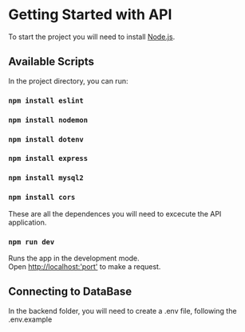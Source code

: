 # Getting Started with API

To start the project you will need to install [Node.js](https://nodejs.org/en).

## Available Scripts

In the project directory, you can run:

### `npm install eslint`
### `npm install nodemon`
### `npm install dotenv`
### `npm install express`
### `npm install mysql2`
### `npm install cors`

These are all the dependences you will need to excecute the API application.

### `npm run dev`

Runs the app in the development mode.\
Open [http://localhost:'port'](http://localhost:3333) to make a request.


## Connecting to DataBase

In the backend folder, you will need to create a .env file, following the .env.example

``` bash

```
